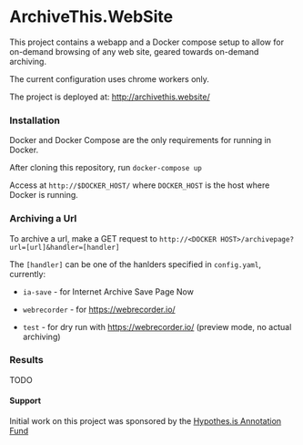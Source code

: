 ArchiveThis.WebSite
===================

This project contains a webapp and a Docker compose setup to 
allow for on-demand browsing of any web site, geared towards on-demand archiving.

The current configuration uses chrome workers only.

The project is deployed at: http://archivethis.website/

### Installation

Docker and Docker Compose are the only requirements for running in Docker.

After cloning this repository, run `docker-compose up`

Access at `http://$DOCKER_HOST/` where `DOCKER_HOST` is the host where Docker is running.

### Archiving a Url

To archive a url, make a GET request to `http://<DOCKER HOST>/archivepage?url=[url]&handler=[handler]`

The `[handler]` can be one of the hanlders specified in `config.yaml`, currently:

* `ia-save` - for Internet Archive Save Page Now

* `webrecorder` - for https://webrecorder.io/

* `test` - for dry run with https://webrecorder.io/ (preview mode, no actual archiving)

### Results

TODO

#### Support

Initial work on this project was sponsored by the [Hypothes.is Annotation Fund](http://anno.fund/#portfolioModal2)
